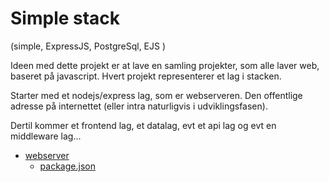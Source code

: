 # Simple stack

(simple, ExpressJS, PostgreSql, EJS )

Ideen med dette projekt er at lave en samling projekter, som alle laver web, baseret på javascript. Hvert projekt representerer et lag i stacken.

Starter med et nodejs/express lag, som er webserveren. Den offentlige adresse på internettet (eller intra naturligvis i udviklingsfasen).

Dertil kommer et frontend lag, et datalag, evt et api lag og evt en middleware lag...

* [webserver](./webserver/)
    * [package.json](./webserver/package.json)